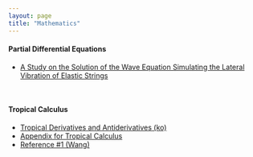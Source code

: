 ```yaml
---
layout: page
title: "Mathematics"
---
```


#### Partial Differential Equations

* [A Study on the Solution of the Wave Equation Simulating the Lateral Vibration of Elastic Strings](/archive/mathematics/PDE-research-2023.pdf)

<br>

#### Tropical Calculus

* [Tropical Derivatives and Antiderivatives (ko)](/archive/mathematics/tropical-calculus-presentation.pdf)
* [Appendix for Tropical Calculus](/archive/mathematics/tropical-calculus-appendix.pdf)
* [Reference #1 (Wang)](/archive/mathematics/tropical-calculus-supplement.pdf)
